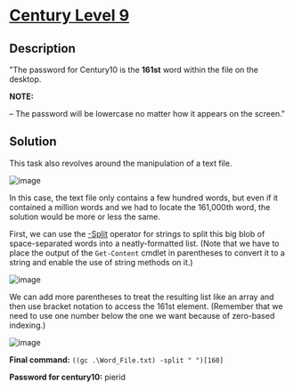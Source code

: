 # [Century Level 9](https://underthewire.tech/century-9)
## Description
"The password for Century10 is the **161st** word within the file on the desktop.

**NOTE:**

– The password will be lowercase no matter how it appears on the screen."

## Solution
This task also revolves around the manipulation of a text file.

![image](https://github.com/user-attachments/assets/be262685-9595-4167-a3f6-9989f4ebffe9)

In this case, the text file only contains a few hundred words, but even if it contained a million words and we had to locate the 161,000th word, the solution would be more or less the same.

First, we can use the [-Split](https://learn.microsoft.com/en-us/powershell/module/microsoft.powershell.core/about/about_split?view=powershell-7.5) operator for strings to split this big blob of space-separated words into a neatly-formatted list. (Note that we have to place the output of the `Get-Content` cmdlet in parentheses to convert it to a string and enable the use of string methods on it.)

![image](https://github.com/user-attachments/assets/4d1206a0-9772-478e-ad40-ef102790167f)

We can add more parentheses to treat the resulting list like an array and then use bracket notation to access the 161st element. (Remember that we need to use one number below the one we want because of zero-based indexing.)

![image](https://github.com/user-attachments/assets/2a524591-7ff8-48e7-aac0-3f4b0855aef0)

**Final command:** `((gc .\Word_File.txt) -split " ")[160]`

**Password for century10:** pierid
